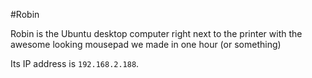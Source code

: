 #Robin

Robin is the Ubuntu desktop computer right next to the printer with the awesome looking mousepad we made in one hour (or something)

Its IP address is ```192.168.2.188```.
